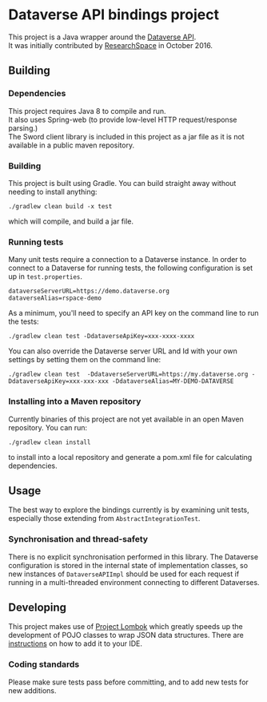 # Dataverse API bindings project

This project is a Java wrapper around the [Dataverse  API](http://guides.dataverse.org/en/4.2/api/).  
It was initially contributed by [ResearchSpace](www.researchspace.com) in October 2016.

## Building 

### Dependencies 

This project requires Java 8 to compile and run.  
It also uses Spring-web (to provide low-level HTTP request/response parsing.)    
The Sword client library is included in this project as a jar file as it is not available
 in a public maven repository.

### Building 

This project is built using Gradle. You can build straight away without needing to install anything:

    ./gradlew clean build -x test
   
which will compile, and build a jar file.

### Running tests

Many unit tests require a connection to  a Dataverse instance.
In order to connect to a Dataverse for running tests, the following configuration is set up in `test.properties`.

    dataverseServerURL=https://demo.dataverse.org
    dataverseAlias=rspace-demo
    
As a minimum, you'll need to specify an API key on the command line to run the tests:

    ./gradlew clean test -DdataverseApiKey=xxx-xxxx-xxxx

You can also override the Dataverse server URL and Id with your own settings by setting them on the command line:

    ./gradlew clean test  -DdataverseServerURL=https://my.dataverse.org -DdataverseApiKey=xxx-xxx-xxx -DdataverseAlias=MY-DEMO-DATAVERSE
    
### Installing into a Maven repository

Currently binaries of this project are not yet available in an open Maven repository. You can run:

    ./gradlew clean install
    
to install into a local repository and generate a pom.xml file for calculating dependencies.
    
## Usage

The best way to explore the bindings currently is by examining unit tests, especially those extending from `AbstractIntegrationTest`.

### Synchronisation and thread-safety

There is no explicit synchronisation performed in this library. The Dataverse configuration is stored in the 
internal state of  implementation classes, so new instances of `DataverseAPIImpl` should be used for each request if running in a multi-threaded environment connecting to different Dataverses.
    
## Developing

This project makes use of [Project Lombok](https://projectlombok.org) which greatly speeds up the development of POJO classes to wrap JSON data structures. There are [instructions](https://projectlombok.org/features/index.html) on how to add it to your IDE.

### Coding standards

Please make sure tests pass before committing, and to add new tests for new additions.
